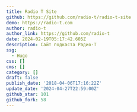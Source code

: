 ```yaml
---
title: Radio T Site
github: https://github.com/radio-t/radio-t-site
demo: https://radio-t.com
author: radio-t
author_link: https://github.com/radio-t
date: 2024-02-19T05:17:42.605Z
description: Сайт подкаста Радио-Т
ssg:
  - Hugo
css: []
cms: []
category: []
draft: false
publish_date: '2018-04-06T17:16:22Z'
update_date: '2024-04-27T22:59:00Z'
github_star: 101
github_fork: 58
---
```

